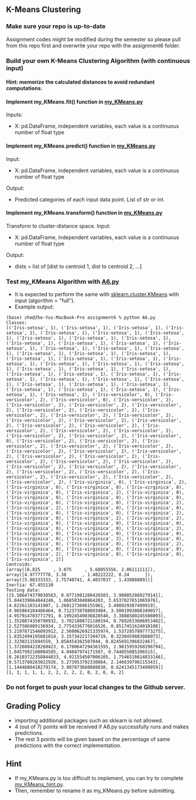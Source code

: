 ## K-Means Clustering

### Make sure your repo is up-to-date

Assignment codes might be modified during the semester so please pull from this repo first and overwrite your repo with the assignment6 folder. 

### Build your own K-Means Clustering Algorithm (with continuous input)

#### Hint: memorize the calculated distances to avoid redundant computations.

#### Implement my_KMeans.fit() function in [my_KMeans.py](https://github.com/hil-se/fds/blob/master/assignments/assignment6/my_KMeans.py)
Inputs:
- X: pd.DataFrame, independent variables, each value is a continuous number of float type

#### Implement my_KMeans.predict() function in [my_KMeans.py](https://github.com/hil-se/fds/blob/master/assignments/assignment6/my_KMeans.py)
Input:
- X: pd.DataFrame, independent variables, each value is a continuous number of float type

Output:
- Predicted categories of each input data point. List of str or int.

#### Implement my_KMeans.transform() function in [my_KMeans.py](https://github.com/hil-se/fds/blob/master/assignments/assignment6/my_KMeans.py)
Transform to cluster-distance space.
Input:
- X: pd.DataFrame, independent variables, each value is a continuous number of float type

Output:
- dists = list of [dist to centroid 1, dist to centroid 2, ...]

### Test my_KMeans Algorithm with [A6.py](https://github.com/hil-se/fds/blob/master/assignments/assignment6/A6.py)

 - It is expected to perform the same with [sklearn.cluster.KMeans](https://scikit-learn.org/stable/modules/generated/sklearn.cluster.KMeans.html) with input (algorithm = "full").
 - Example output:
 ```
 (base) zhe@Zhe-Yus-MacBook-Pro assignment6 % python A6.py 
Classes:
[('Iris-setosa', 1), ('Iris-setosa', 1), ('Iris-setosa', 1), ('Iris-setosa', 1), ('Iris-setosa', 1), ('Iris-setosa', 1), ('Iris-setosa', 1), ('Iris-setosa', 1), ('Iris-setosa', 1), ('Iris-setosa', 1), ('Iris-setosa', 1), ('Iris-setosa', 1), ('Iris-setosa', 1), ('Iris-setosa', 1), ('Iris-setosa', 1), ('Iris-setosa', 1), ('Iris-setosa', 1), ('Iris-setosa', 1), ('Iris-setosa', 1), ('Iris-setosa', 1), ('Iris-setosa', 1), ('Iris-setosa', 1), ('Iris-setosa', 1), ('Iris-setosa', 1), ('Iris-setosa', 1), ('Iris-setosa', 1), ('Iris-setosa', 1), ('Iris-setosa', 1), ('Iris-setosa', 1), ('Iris-setosa', 1), ('Iris-setosa', 1), ('Iris-setosa', 1), ('Iris-setosa', 1), ('Iris-setosa', 1), ('Iris-setosa', 1), ('Iris-setosa', 1), ('Iris-setosa', 1), ('Iris-setosa', 1), ('Iris-setosa', 1), ('Iris-setosa', 1), ('Iris-setosa', 1), ('Iris-setosa', 1), ('Iris-setosa', 1), ('Iris-setosa', 1), ('Iris-setosa', 1), ('Iris-versicolor', 0), ('Iris-versicolor', 2), ('Iris-versicolor', 0), ('Iris-versicolor', 2), ('Iris-versicolor', 2), ('Iris-versicolor', 2), ('Iris-versicolor', 2), ('Iris-versicolor', 2), ('Iris-versicolor', 2), ('Iris-versicolor', 2), ('Iris-versicolor', 2), ('Iris-versicolor', 2), ('Iris-versicolor', 2), ('Iris-versicolor', 2), ('Iris-versicolor', 2), ('Iris-versicolor', 2), ('Iris-versicolor', 2), ('Iris-versicolor', 2), ('Iris-versicolor', 2), ('Iris-versicolor', 2), ('Iris-versicolor', 2), ('Iris-versicolor', 2), ('Iris-versicolor', 0), ('Iris-versicolor', 2), ('Iris-versicolor', 2), ('Iris-versicolor', 2), ('Iris-versicolor', 2), ('Iris-versicolor', 2), ('Iris-versicolor', 2), ('Iris-versicolor', 2), ('Iris-versicolor', 2), ('Iris-versicolor', 2), ('Iris-versicolor', 2), ('Iris-versicolor', 2), ('Iris-versicolor', 2), ('Iris-versicolor', 2), ('Iris-versicolor', 2), ('Iris-versicolor', 2), ('Iris-versicolor', 2), ('Iris-versicolor', 2), ('Iris-versicolor', 2), ('Iris-versicolor', 2), ('Iris-versicolor', 2), ('Iris-versicolor', 2), ('Iris-versicolor', 2), ('Iris-virginica', 0), ('Iris-virginica', 2), ('Iris-virginica', 0), ('Iris-virginica', 0), ('Iris-virginica', 0), ('Iris-virginica', 0), ('Iris-virginica', 2), ('Iris-virginica', 0), ('Iris-virginica', 0), ('Iris-virginica', 0), ('Iris-virginica', 0), ('Iris-virginica', 0), ('Iris-virginica', 0), ('Iris-virginica', 2), ('Iris-virginica', 2), ('Iris-virginica', 0), ('Iris-virginica', 0), ('Iris-virginica', 0), ('Iris-virginica', 0), ('Iris-virginica', 2), ('Iris-virginica', 0), ('Iris-virginica', 2), ('Iris-virginica', 2), ('Iris-virginica', 0), ('Iris-virginica', 0), ('Iris-virginica', 0), ('Iris-virginica', 0), ('Iris-virginica', 0), ('Iris-virginica', 2), ('Iris-virginica', 0), ('Iris-virginica', 0), ('Iris-virginica', 0), ('Iris-virginica', 0), ('Iris-virginica', 2), ('Iris-virginica', 0), ('Iris-virginica', 0), ('Iris-virginica', 0), ('Iris-virginica', 2), ('Iris-virginica', 0), ('Iris-virginica', 0), ('Iris-virginica', 0), ('Iris-virginica', 2), ('Iris-virginica', 0), ('Iris-virginica', 0), ('Iris-virginica', 2)]
Centroids:
[array([6.825     , 3.075     , 5.68055556, 2.06111111]), array([4.97777778, 3.38      , 1.48222222, 0.24      ]), array([5.88333333, 2.75740741, 4.4037037 , 1.43888889])]
Inertia: 67.455130
Testing data:
[[5.586474379038563, 0.8771981208426503, 3.908052869279141], [5.044339664844246, 1.068503048864203, 3.6537027651065976], [4.82261183141907, 1.2601273696155961, 3.498929387499919], [4.965864184486464, 0.7123738788093484, 3.5001993868349057], [4.957914703771791, 0.19924549036828546, 3.3888580245508093], [1.3520874350790932, 3.7021808721180194, 0.7692633606053402], [2.527586989136934, 2.7754336776016526, 0.8517451624010108], [3.2197871546093912, 2.5600626921335974, 1.5372857897773275], [1.8352494195881814, 3.157342217204719, 0.3230459883088073], [2.32303115894559, 3.058454382507044, 0.8245691396832467], [1.3726804228260423, 6.1700647294361595, 2.9815959260298794], [1.0457992100084585, 4.04047974171507, 0.744055085206515], [0.26103722358844833, 4.921554507006105, 1.7546518614833146], [0.5713788283022926, 5.273953702330064, 2.146639796115343], [1.1444680418279174, 3.907873660088038, 0.6241345173499059]]
[1, 1, 1, 1, 1, 2, 2, 2, 2, 2, 0, 2, 0, 0, 2]

 ```

### Do not forget to push your local changes to the Github server.

 
## Grading Policy
 - importing additional packages such as sklearn is not allowed.
 - 4 (out of 7) points will be received if A6.py successfully runs and makes predictions.
 - The rest 3 points will be given based on the percentage of same predictions with the correct implementation.
 
  
## Hint
 - If my_KMeans.py is too difficult to implement, you can try to complete [my_KMeans_hint.py](https://github.com/hil-se/fds/blob/master/assignments/assignment6/my_KMeans_hint.py).
 - Then, remember to rename it as my_KMeans.py before submitting. 
